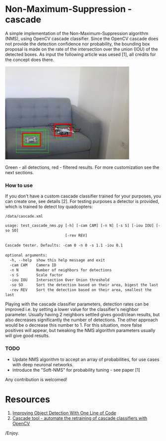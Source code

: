 # Non-Maximum-Suppression - cascade 

A simple implementation of the Non-Maximum-Suppression algorithm (NMS), using OpenCV cascade classifier. Since the OpenCV cascade does not provide the detection confidence nor probability, the bounding box proposal is made on the rate of the intersection over the union (IOU) of the detected boxes. As input the following article was uesed [1], all credits for the concept does there.
<tr>
  <th>
  <a name="tracker" href=""><img src="./info/qc.jpg" alt="400" width="400"></a>
  </th>
</tr>

Green - all detections, red - filtered results. For more customization see the next sections.


### How to use

If you don't have a custom cascade classifier trained for your purposes, you can create one, see details [2].
For testing purposes a detector is provided, which is trained to detect toy quadcopters:
```
/data/cascade.xml
```  
```
usage: test_cascade_nms.py [-h] [-cam CAM] [-n N] [-s S] [-iou IOU] [-so SO]
                           [-rev REV]

Cascade tester. Defaults: -cam 0 -n 0 -s 1.1 -iou 0.1

optional arguments:
  -h, --help  show this help message and exit
  -cam CAM    Camera ID
  -n N        Number of neighbors for detections
  -s S        Scale factor
  -iou IOU    Intersection Over Union threshold
  -so SO      Sort the detection based on their area, bigest the last
  -rev REV    Sort the detection based on their area, smallest the last

```


Playing with the cascade classifier parameters, detection rates can be improved i.e. by setting a lower value for the classifier's neighbor parameter. Usually having 2 neighbors settled gives good/clean results, but also decreases significantly the number of detections. The other approach would be o decrease this number to 1. For this situation, more false positives will appear, but tweaking the NMS algorithm parameters usually will give good results.


### TODO
 - Update NMS algorithm to accept an array of probabilities, for use cases with deep neuronal networks.
 - introduce the "Soft-NMS" for probability tuning - see paper [1]

Any contribution is welcomed! 



# Resources


1. [Improving Object Detection With One Line of Code](https://arxiv.org/pdf/1704.04503.pdf)
2. [Cascade tool - automate the retraining of cascade classifiers with OpenCV](https://github.com/fvilmos/cascade_tools)


/Enjoy.

